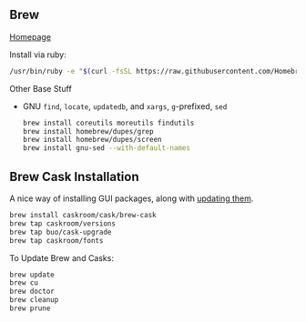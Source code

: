 ## Brew
[Homepage](http://brew.sh/)

Install via ruby:
```bash
/usr/bin/ruby -e "$(curl -fsSL https://raw.githubusercontent.com/Homebrew/install/master/install)"
```

Other Base Stuff

* GNU `find`, `locate`, `updatedb`, and `xargs`, `g`-prefixed, `sed`
  ```bash
  brew install coreutils moreutils findutils
  brew install homebrew/dupes/grep
  brew install homebrew/dupes/screen
  brew install gnu-sed --with-default-names
  ```

## Brew Cask Installation
A nice way of installing GUI packages, along with [updating them](https://github.com/buo/homebrew-cask-upgrade).

```bash
brew install caskroom/cask/brew-cask
brew tap caskroom/versions
brew tap buo/cask-upgrade
brew tap caskroom/fonts
```

To Update Brew and Casks:

```bash
brew update
brew cu
brew doctor
brew cleanup
brew prune
```
